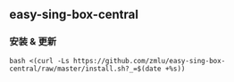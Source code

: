 ## easy-sing-box-central

### 安装 & 更新

```shell
bash <(curl -Ls https://github.com/zmlu/easy-sing-box-central/raw/master/install.sh?_=$(date +%s))
```